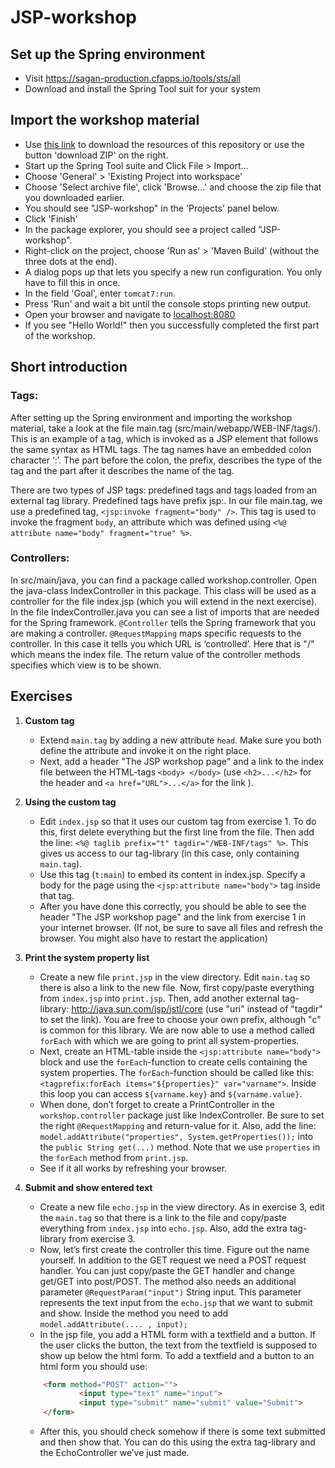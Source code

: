 JSP-workshop
============

## Set up the Spring environment
	
 * Visit https://sagan-production.cfapps.io/tools/sts/all
 * Download and install the Spring Tool suit for your system

## Import the workshop material
 * Use [this link][1] to download the resources of this repository or use the button 'download ZIP' on the right.
 * Start up the Spring Tool suite and Click File > Import...
 * Choose 'General' > 'Existing Project into workspace'
 * Choose 'Select archive file', click 'Browse...' and choose the zip file that you downloaded earlier.
 * You should see "JSP-workshop" in the 'Projects' panel below.
 * Click 'Finish'
 * In the package explorer, you should see a project called "JSP-workshop".
 * Right-click on the project, choose 'Run as' > 'Maven Build' (without the three dots at the end).
 * A dialog pops up that lets you specify a new run configuration. You only have to fill this in once.
 * In the field 'Goal', enter `tomcat7:run`.
 * Press 'Run' and wait a bit until the console stops printing new output.
 * Open your browser and navigate to [localhost:8080][2]
 * If you see "Hello World!" then you successfully completed the first part of the workshop.

## Short introduction
 
### Tags:
After setting up the Spring environment and importing the workshop material, take a look at the file main.tag (src/main/webapp/WEB-INF/tags/).  This is an example of a tag, which is invoked as a JSP element that follows the same syntax as HTML tags. The tag names have an embedded colon character ‘:’. The part before the colon, the prefix, describes the type of the tag and the part after  it describes the name of the tag.

There are two types of JSP tags: predefined tags and tags loaded from an external tag library. Predefined tags have prefix jsp:.
In our file main.tag, we use a predefined tag, `<jsp:invoke fragment="body" />`. This tag is used to invoke the fragment `body`, an attribute which was defined using `<%@ attribute name="body" fragment="true" %>`.


### Controllers:
In src/main/java, you can find a package called workshop.controller. Open the java-class IndexController in this package. This class will be used as a controller for the file index.jsp (which you will extend in the next exercise). In the file IndexController.java you can see a list of imports that are needed for the Spring framework. `@Controller` tells the Spring framework that you are making a controller. `@RequestMapping` maps specific requests to the controller. In this case it tells you which URL is ‘controlled’. Here that is "/" which means the index file. The return value of the controller methods specifies which view is to be shown.


## Exercises
1. **Custom tag**
	* Extend `main.tag` by adding a new attribute `head`. Make sure you both define the attribute and invoke it on the right place. 
	* Next, add a header "The JSP workshop page" and a link to the index file between the HTML-tags `<body> </body>`
	(use `<h2>...</h2>` for the header and `<a href="URL">...</a>` for the link ). 

2. **Using the custom tag**
	* Edit `index.jsp` so that it uses our custom tag from exercise 1. To do this, first delete everything but the first line from the file. Then add the line:
	`<%@ taglib prefix="t" tagdir="/WEB-INF/tags" %>`. This gives us access to our tag-library (in this case, only containing `main.tag`).
	* Use this tag (`t:main`) to embed its content in index.jsp. Specify a body for the page using the `<jsp:attribute name="body">` tag inside that tag.
	* After you have done this correctly, you should be able to see the header "The JSP workshop page" and the link from exercise 1 in your internet browser. (If not, be sure to save all files and refresh the browser. You might also have to restart the application)

3. **Print the system property list**
	* Create a new file `print.jsp` in the view directory. Edit `main.tag` so there is also a link to the new file. Now, first copy/paste everything from `index.jsp` into `print.jsp`. Then, add another external tag-library: http://java.sun.com/jsp/jstl/core (use "uri" instead of "tagdir" to set the link). You are free to choose your own prefix, although "c" is common for this library. We are now able to use a method called `forEach` with which we are going to print all system-properties.
	* Next, create an HTML-table inside the `<jsp:attribute name="body">` block and use the `forEach`-function to create cells containing the system properties. The `forEach`-function should be called like this: `<tagprefix:forEach items="${properties}" var="varname">`. Inside this loop you can access `${varname.key}` and `${varname.value}`.
	* When done, don’t forget to create a PrintController in the `workshop.controller` package just like IndexController. Be sure to set the right `@RequestMapping` and return-value for it. Also, add the line: 
	`model.addAttribute("properties", System.getProperties());`
	into the `public String get(...)` method. Note that we use `properties` in the `forEach` method from `print.jsp`. 
	* See if it all works by refreshing your browser.

4. **Submit and show entered text**
	* Create a new file `echo.jsp` in the view directory. As in exercise 3, edit the `main.tag` so that there is a link to the file and copy/paste everything from `index.jsp` into `echo.jsp`. Also, add the extra tag-library from exercise 3.
	* Now, let’s first create the controller this time. Figure out the name yourself. In addition to the GET request we need a POST request handler. You can just copy/paste the GET handler and change get/GET into post/POST. The method also needs an additional parameter `@RequestParam("input")` String input. This parameter represents the text input from the `echo.jsp` that we want to submit and show. Inside the method you need to add 
		`model.addAttribute(.... , input);`
	* In the jsp file, you add a HTML form with a textfield and a button. If the user clicks the button, the text from the textfield is supposed to show up below the html form. To add a textfield and a button to an html form you should use: 

    ```html
        <form method="POST" action="">
                <input type="text" name="input">
                <input type="submit" name="submit" value="Submit">
        </form>
    ```

    * After this, you should check somehow if there is some text submitted and then show that. You can do this using the extra tag-library and the EchoController we’ve just made. 


[1]: https://github.com/25A0/JSP-workshop/archive/master.zip
[2]: http://localhost:8080
